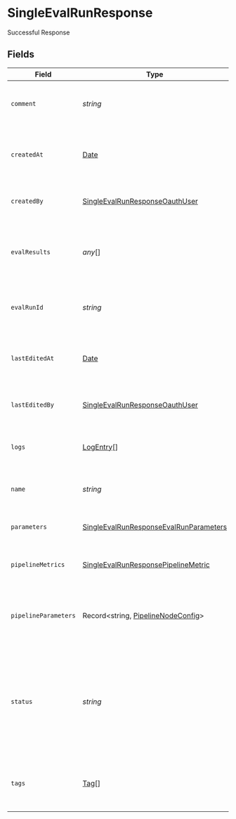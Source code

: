 # SingleEvalRunResponse

Successful Response


## Fields

| Field                                                                                                   | Type                                                                                                    | Required                                                                                                | Description                                                                                             |
| ------------------------------------------------------------------------------------------------------- | ------------------------------------------------------------------------------------------------------- | ------------------------------------------------------------------------------------------------------- | ------------------------------------------------------------------------------------------------------- |
| `comment`                                                                                               | *string*                                                                                                | :heavy_minus_sign:                                                                                      | Add a comment about this evaluation run.                                                                |
| `createdAt`                                                                                             | [Date](https://developer.mozilla.org/en-US/docs/Web/JavaScript/Reference/Global_Objects/Date)           | :heavy_check_mark:                                                                                      | The date and time when the evaluation run was created.                                                  |
| `createdBy`                                                                                             | [SingleEvalRunResponseOauthUser](../../models/shared/singleevalrunresponseoauthuser.md)                 | :heavy_check_mark:                                                                                      | The user who created the eval run.                                                                      |
| `evalResults`                                                                                           | *any*[]                                                                                                 | :heavy_minus_sign:                                                                                      | Contains the evaluated pipeline nodes and their overall metrics.                                        |
| `evalRunId`                                                                                             | *string*                                                                                                | :heavy_check_mark:                                                                                      | A unique identifier of the evaluation run.                                                              |
| `lastEditedAt`                                                                                          | [Date](https://developer.mozilla.org/en-US/docs/Web/JavaScript/Reference/Global_Objects/Date)           | :heavy_minus_sign:                                                                                      | The date and time when the evaluation run was last edited.                                              |
| `lastEditedBy`                                                                                          | [SingleEvalRunResponseOauthUser](../../models/shared/singleevalrunresponseoauthuser.md)                 | :heavy_minus_sign:                                                                                      | The user who created the eval run.                                                                      |
| `logs`                                                                                                  | [LogEntry](../../models/shared/logentry.md)[]                                                           | :heavy_check_mark:                                                                                      | Contains the logs of the evaluation run.                                                                |
| `name`                                                                                                  | *string*                                                                                                | :heavy_check_mark:                                                                                      | Unique name of an evaluation run.                                                                       |
| `parameters`                                                                                            | [SingleEvalRunResponseEvalRunParameters](../../models/shared/singleevalrunresponseevalrunparameters.md) | :heavy_check_mark:                                                                                      | Parameters set for this evaluation run                                                                  |
| `pipelineMetrics`                                                                                       | [SingleEvalRunResponsePipelineMetric](../../models/shared/singleevalrunresponsepipelinemetric.md)       | :heavy_check_mark:                                                                                      | The metrics for the whole pipeline.                                                                     |
| `pipelineParameters`                                                                                    | Record<string, [PipelineNodeConfig](../../models/shared/pipelinenodeconfig.md)>                         | :heavy_check_mark:                                                                                      | The parameters for each pipeline node with key and value.                                               |
| `status`                                                                                                | *string*                                                                                                | :heavy_check_mark:                                                                                      | Status of the evaluation run. Returns one of these values: CREATED, STARTED, FAILED, ENDED.             |
| `tags`                                                                                                  | [Tag](../../models/shared/tag.md)[]                                                                     | :heavy_check_mark:                                                                                      | A list of tags associated with the evaluation run.                                                      |